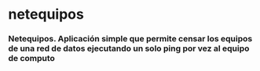 # netequipos
<h3>
  Netequipos. Aplicación simple que permite censar los equipos de una red de datos ejecutando un solo ping por vez al equipo de computo 
</h3>
<img src="https://github.com/trabajopro10/netequipos/tree/master/static/image/aplicacion.png>
